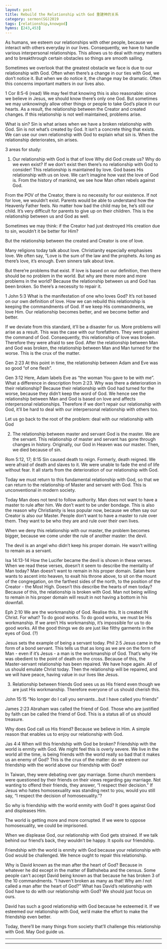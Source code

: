 ```yaml
---
layout: post
title: Rebuild the Relationship with God 重建神的关系
category: sermon(SG)2019
tags: [relationship,knowgod]
hymns: [243,453]
---
```


As humans, we esteem our relationships with other people, because we interact with others everyday in our lives. Consequently, we have to handle various interpersonal relationships. This allows us to deal with many matters and to breakthrough certain obstacles so things are smooth sailing. 

Sometimes we overlook that the greatest obstacle we face is due to our relationship with God. Often when there’s a change in our ties with God, we don’t notice it. But when we do notice it, the change may be dramatic. Often this concerns important matters in our lives also. 

1 Cor 8:5-6 (read)
We may feel that knowing this is also reasonable: since we believe in Jesus, we should know there’s only one God. But sometimes we may unknowingly allow other things or people to take God’s place in our hearts. As a result, the relationship between the Creator and created changes. If this relationship is not well maintained, problems arise. 

What is sin? Sin is what arises when we have a broken relationship with God. Sin is not what’s created by God. It isn’t a concrete thing that exists. We can use our own relationship with God to explain what sin is. When the relationship deteriorates, sin arises. 

3 areas for study:
1. Our relationship with God is that of love
Why did God create us? Why do we even exist? If we don’t exist then there’s no relationship with God to consider! This relationship is maintained by love. God bases His relationship with us on love. We can’t imagine how vast the love of God is. From the history of mankind, we see how Man often rebels against God. 

From the POV of the Creator, there is no necessity for our existence. If not for love, we wouldn’t exist. Parents would be able to understand how the Heavenly Father feels. No matter how bad the child may be, he’s still our child. It’s very difficult for parents to give up on their children. This is the relationship between us and God as well. 

Sometimes we may think: if the Creator had just destroyed His creation due to sin, wouldn’t it be better for Him?

But the relationship between the created and Creator is one of love.

Many religions today talk about love. Christianity especially emphasises love. We often say, “Love is the sum of the law and the prophets. As long as there’s love, it’s enough. Even sinners talk about love. 

But there’re problems that exist. If love is based on our definition, then there should be no problem in the world. But why are there more and more problems in the world? Because the relationship between us and God has been broken. So there’s a necessity to repair it. 

1 John 5:3
What is the manifestation of one who loves God? It’s not based on our own definition of love. How we can rebuild this relationship is keeping the commandments of God. If we keep His commandments, we love Him. Our relationship becomes better, and we become better and better. 

If we deviate from this standard, it’ll be a disaster for us. More problems will arise as a result. This was the case with our forefathers. They went against the command of God. Consequently, this relationship of love was broken. Therefore they were afraid to see God. After the relationship between Man and God was broken, the relationship between Man and Man turned for the worse. This is the crux of the matter. 

Gen 2:23
At this point in time, the relationship between Adam and Eve was so good “of one flesh”.

Gen 3:12
Here, Adam labels Eve as “the woman You gave to be with me”. What a difference in description from 2:23. Why was there a deterioration in their relationship? Because their relationship with God had turned for the worse, because they didn’t keep the word of God. We hence see the relationship between Man and God is based on love and affects interpersonal relationships. Therefore if we don’t repair our relationship with God, it’ll be hard to deal with our interpersonal relationship with others too. 

Let us go back to the root of the problem: deal with our relationship with God 

2. The relationship between master and servant 
God is the master. We are the servant. This relationship of master and servant has gone through changes in history. Originally, our God in Heaven was our master. Then, we died because of sin. 

Rom 5:12, 17; 8:15
Sin caused death to reign.
Formerly, death reigned. We were afraid of death and slaves to it. We were unable to fade the end of life without fear. It all starts from the deterioration of our relationship with God. 

Today we must return to this fundamental relationship with God, so that we can return to the relationship of Master and servant with God. This is unconventional in modern society. 

Today Man does not tend to follow authority. Man does not want to have a master to rule after him. We don’t want to be under bondage. This is also the reason why Christianity is less popular now, because we often say our Creator is also our Master. People don’t want to have a master to rule over them. They want to be who they are and rule over their own lives. 

When we deny this relationship with our master, the problem becomes bigger, because we come under the rule of another master: the devil. 

The devil is an angel who didn’t keep his proper domain. He wasn’t willing to remain as a servant. 

Isa 14:13-14
How the Lucifer became the devil is shown in these verses. When we read these verses, doesn’t it seem to describe the mentality of Man today? Man doesn’t want to remain in his proper domain. Satan here wants to ascent into heaven, to exalt his throne above, to sit on the mount of the congregation, on the farthest sides of the north, to the position of the Creator - the Most High. Doesn’t this describe the hearts of men today?
Because of this, the relationship is broken with God. Man not being willing to remain in his proper domain will result in not having a bottom in his downfall. 

Eph 2:10
We are the workmanship of God. Realise this. It is created IN Christ. For what? To do good works. To do good works, we must be His workmanship. If we aren’t His workmanship, it’s impossible for us to do good works. All the good things we do are just like filthy garments in the eyes of God. (?)

Jesus sets the example of being a servant today.
Phil 2:5
Jesus came in the form of a bond servant. This tells us that as long as we are on the form of Man - even if it’s Jesus - a man is the workmanship of God. That’s why He was obedient to the point of death on the cross. Because of this, the Master-servant relationship has been repaired. We have hope again. All of us should emulate Christ today. Then the relationship will be repaired, and we will have peace, having value in our lives like Jesus. 

3. Relationship between friends
God sees us as His friend even though we are just His workmanship. Therefore everyone of us should cherish this. 

John 15:15
“No longer do I call you servants...but I have called you friends”

James 2:23
Abraham was called the friend of God. Those who are justified by faith can be called the friend of God. This is a status all of us should treasure. 

Why does God call us His friend? Because we believe in Him. A simple reason that enables us to enjoy our relationship with God. 

Jas 4:4
When will this friendship with God be broken? Friendship with the world is enmity with God. We might feel this is overly severe. We live in the world all the time, is being friends with the world really so bad that it makes us an enemy of God? This is the crux of the matter: do we esteem our friendship with the world above our friendship with God?

In Taiwan, they were debating over gay marriage. Some church members were questioned by their friends on their views regarding gay marriage. Not wanting to offend their friends, they answer, “I respect their decision.” If Jesus who hates homosexuality was standing next to you, would you still say, “I respect the decision of homosexuality.”? 

So why is friendship with the world enmity with God? It goes against God and displeases Him. 

The world is getting more and more corrupted. If we were to oppose homosexuality, we could be imprisoned. 

When we displease God, our relationship with God gets strained. If we talk behind our friend’s back, they wouldn’t be happy. It spoils our friendship. 

Friendship with the world is enmity with God because your relationship with God would be challenged. We hence ought to repair this relationship. 

Why is David known as the man after the heart of God? Because in whatever he did except in the matter of Bathsheba and the census. Some people can’t accept David being known as that because he has broken 3 of the 10 commandments. “I haven’t broken as many as that! Why am *I* not called a man after the heart of God?” What has David’s relationship with God have to do with our relationship with God? We should just focus on ours.

David has such a good relationship with God because he esteemed it. If we esteemed our relationship with God, we’d make the effort to make the friendship even better. 

Today, there’ll be many things from society that’ll challenge this relationship with God. May God guide us. 



----
****
